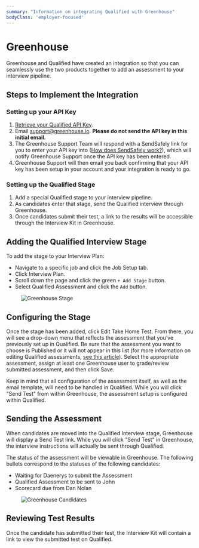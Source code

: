 ```yaml
---
summary: "Information on integrating Qualified with Greenhouse"
bodyClass: 'employer-focused'
---
```


# Greenhouse

Greenhouse and Qualified have created an integration so that you can seamlessly use the two products together to add an assessment to your interview pipeline.

## Steps to Implement the Integration

### Setting up your API Key

1. [Retrieve your Qualified API Key](/integrations/api).
2. Email support@greenhouse.io. **Please do not send the API key in this initial email.**
3. The Greenhouse Support Team will respond with a SendSafely link for you to enter your API key into ([How does SendSafely work?](https://www.sendsafely.com/howitworks/)), which will notify Greenhouse Support once the API key has been entered.
4. Greenhouse Support will then email you back confirming that your API key has been setup in your account and your integration is ready to go.

### Setting up the Qualified Stage

1. Add a special Qualified stage to your interview pipeline.
2. As candidates enter that stage, send the Qualified interview through Greenhouse.
3. Once candidates submit their test, a link to the results will be accessible through the Interview Kit in Greenhouse.

## Adding the Qualified Interview Stage

To add the stage to your Interview Plan:

- Navigate to a specific job and click the Job Setup tab.
- Click Interview Plan.
- Scroll down the page and click the green `+ Add Stage` button.
- Select Qualified Assessment and click the `Add` button.

<figure>

![Greenhouse Stage](/images/hire/integrations/greenhouse/greenhouse-stage.png)

</figure>

## Configuring the Stage

Once the stage has been added, click Edit Take Home Test. From there, you will see a drop-down menu that reflects the assessment that you’ve previously set up in Qualified. Be sure that the assessment you want to choose is Published or it will not appear in this list (for more information on editing Qualified assessments, [see this article](/reference/features/assessments)). Select the appropriate assessment, assign at least one Greenhouse user to grade/review submitted assessment, and then click Save.

Keep in mind that all configuration of the assessment itself, as well as the email template, will need to be handled in Qualified.  While you will click "Send Test" from within Greenhouse, the assessment setup is configured within Qualified.

## Sending the Assessment

When candidates are moved into the Qualified Interview stage, Greenhouse will display a Send Test link. While you will click "Send Test" in Greenhouse, the interview instructions will actually be sent through Qualified.

The status of the assessment will be viewable in Greenhouse. The following bullets correspond to the statuses of the following candidates:

- Waiting for Daenerys to submit the Assessment
- Qualified Assessment to be sent to John
- Scorecard due from Dan Nolan

<figure>

![Greenhouse Candidates](/images/hire/integrations/greenhouse/greenhouse-candidates.png)

</figure>

## Reviewing Test Results

Once the candidate has submitted their test, the Interview Kit will contain a link to view the submitted test on Qualified.
